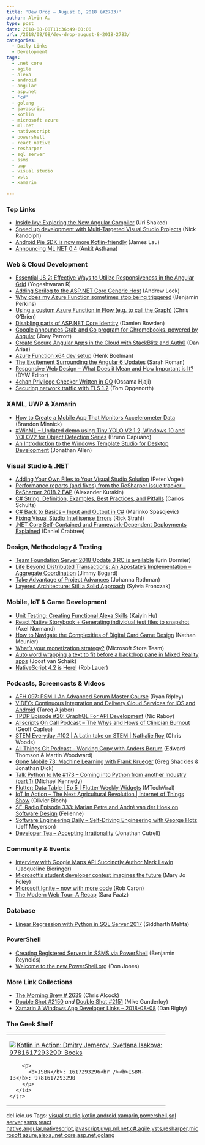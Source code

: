 ```yaml
---
title: 'Dew Drop – August 8, 2018 (#2783)'
author: Alvin A.
type: post
date: 2018-08-08T11:36:49+00:00
url: /2018/08/08/dew-drop-august-8-2018-2783/
categories:
  - Daily Links
  - Development
tags:
  - .net core
  - agile
  - alexa
  - android
  - angular
  - asp.net
  - 'c#'
  - golang
  - javascript
  - kotlin
  - microsoft azure
  - ml.net
  - nativescript
  - powershell
  - react native
  - resharper
  - sql server
  - ssms
  - uwp
  - visual studio
  - vsts
  - xamarin

---
```

### <a name="top"></a>Top Links

  * <a href="https://blog.angularindepth.com/inside-ivy-exploring-the-new-angular-compiler-ebf85141cee1" target="_blank">Inside Ivy: Exploring the New Angular Compiler</a> (Uri Shaked)
  * <a href="http://feedproxy.google.com/~r/NicksNetTravels/~3/EyhipVks3aY/post.aspx" target="_blank">Speed up development with Multi-Targeted Visual Studio Projects</a> (Nick Randolph)
  * <a href="http://feedproxy.google.com/~r/blogspot/hsDu/~3/dZhmOQ-T9QA/android-pie-sdk-is-now-more-kotlin.html" target="_blank">Android Pie SDK is now more Kotlin-friendly</a> (James Lau)
  * <a href="https://blogs.msdn.microsoft.com/dotnet/2018/08/07/announcing-ml-net-0-4/" target="_blank">Announcing ML.NET 0.4</a> (Ankit Asthana)



### <a name="web"></a>Web & Cloud Development

  * <a href="https://blog.syncfusion.com/post/essential-js-2-effective-ways-to-utilize-responsiveness-in-the-angular-grid.aspx" target="_blank">Essential JS 2: Effective Ways to Utilize Responsiveness in the Angular Grid</a> (Yogeshwaran R)
  * <a href="https://andrewlock.net/adding-serilog-to-the-asp-net-core-generic-host/" target="_blank">Adding Serilog to the ASP.NET Core Generic Host</a> (Andrew Lock)
  * <a href="https://blogs.msdn.microsoft.com/benjaminperkins/2018/08/07/why-does-my-azure-function-sometimes-stop-being-triggered/" target="_blank">Why does my Azure Function sometimes stop being triggered</a> (Benjamin Perkins)
  * <a href="http://feedproxy.google.com/~r/ChrisObrien/~3/rSzXw7Fn1kc/using-custom-azure-function-in-flow-eg.html" target="_blank">Using a custom Azure Function in Flow (e.g. to call the Graph)</a> (Chris O&#8217;Brien)
  * <a href="https://damienbod.com/2018/08/07/disabling-parts-of-asp-net-core-identity/" target="_blank">Disabling parts of ASP.NET Core Identity</a> (Damien Bowden)
  * <a href="https://blog.angular.io/google-announces-grab-and-go-program-for-chromebooks-powered-by-angular-7954c11900bd" target="_blank">Google announces Grab and Go program for Chromebooks, powered by Angular</a> (Joey Perrott)
  * <a href="https://auth0.com/blog/how-to-create-angular-apps-with-auth0-and-stackblitz/" target="_blank">Create Secure Angular Apps in the Cloud with StackBlitz and Auth0</a> (Dan Arias)
  * <a href="https://www.henkboelman.com/azure-function-x64-dev-setup/" target="_blank">Azure Function x64 dev setup</a> (Henk Boelman)
  * <a href="https://dzone.com/articles/the-excitement-surrounding-the-angular-6-updates?utm_medium=feed&utm_source=feedpress.me&utm_campaign=Feed%3A+dzone%2Fwebdev" target="_blank">The Excitement Surrounding the Angular 6 Updates</a> (Sarah Roman)
  * <a href="http://feedproxy.google.com/~r/boogiesbc/~3/9XdmZdsCad8/" target="_blank">Responsive Web Design – What Does it Mean and How Important is It?</a> (DYW Editor)
  * <a href="https://hackernoon.com/4chan-privilege-checker-written-in-go-d163c335f593?source=rss----3a8144eabfe3---4" target="_blank">4chan Privilege Checker Written in GO</a> (Ossama Hjaji)
  * <a href="https://blog.xamarin.com/securing-network-traffic-with-tls-1-2/" target="_blank">Securing network traffic with TLS 1.2</a> (Tom Opgenorth)



### <a name="silverlight"></a>XAML, UWP & Xamarin

  * <a href="https://blog.syncfusion.com/post/How-to-Create-a-Mobile-App-That-Monitors-Accelerometer-Data.aspx" target="_blank">How to Create a Mobile App That Monitors Accelerometer Data</a> (Brandon Minnick)
  * <a href="http://feedproxy.google.com/~r/elbruno/~3/y9OZ7YDHdj8/" target="_blank">#WinML – Updated demo using Tiny YOLO V2 1.2, Windows 10 and YOLOV2 for Object Detection Series</a> (Bruno Capuano)
  * <a href="http://www.infoq.com/news/2018/08/Windows-Template-Studio?utm_campaign=infoq_content&utm_source=infoq&utm_medium=feed&utm_term=global" target="_blank">An Introduction to the Windows Template Studio for Desktop Development</a> (Jonathan Allen)



### <a name="dotnet"></a>Visual Studio & .NET

  * <a href="https://visualstudiomagazine.com/blogs/tool-tracker/2018/07/adding-files-to-solution.aspx" target="_blank">Adding Your Own Files to Your Visual Studio Solution</a> (Peter Vogel)
  * <a href="https://blog.jetbrains.com/dotnet/2018/08/07/performance-reports-fixes-resharper-issue-tracker-resharper-2018-2-eap/" target="_blank">Performance reports (and fixes) from the ReSharper issue tracker – ReSharper 2018.2 EAP</a> (Alexander Kurakin)
  * <a href="http://feedproxy.google.com/~r/SubMain/~3/2IeQyWBX0ZU/" target="_blank">C# String: Definition, Examples, Best Practices, and Pitfalls</a> (Carlos Schults)
  * <a href="https://code-maze.com/csharp-basics-input-output/" target="_blank">C# Back to Basics – Input and Output in C#</a> (Marinko Spasojevic)
  * <a href="http://feedproxy.google.com/~r/RickStrahl/~3/byujQVycw64/Fixing-Visual-Studio-Intellisense-Errors" target="_blank">Fixing Visual Studio Intellisense Errors</a> (Rick Strahl)
  * <a href="https://www.danielcrabtree.com/blog/496/net-core-self-contained-and-framework-dependent-deployments-explained" target="_blank">.NET Core Self-Contained and Framework-Dependent Deployments Explained</a> (Daniel Crabtree)



### <a name="design"></a>Design, Methodology & Testing

  * <a href="https://blogs.msdn.microsoft.com/devops/2018/08/07/team-foundation-server-2018-update-3-rc-is-available/" target="_blank">Team Foundation Server 2018 Update 3 RC is available</a> (Erin Dormier)
  * <a href="http://feedproxy.google.com/~r/GrabBagOfT/~3/TNP7zMuYPS4/" target="_blank">Life Beyond Distributed Transactions: An Apostate&#8217;s Implementation &#8211; Aggregate Coordination</a> (Jimmy Bogard)
  * <a href="http://feedproxy.google.com/~r/ManagingProductDevelopment/~3/_MCT39Jnx1s/" target="_blank">Take Advantage of Project Advances</a> (Johanna Rothman)
  * <a href="https://blog.ndepend.com/layered-architecture-solid-approach/" target="_blank">Layered Architecture: Still a Solid Approach</a> (Sylvia Fronczak)



### <a name="mobile"></a>Mobile, IoT & Game Development

  * <a href="https://developer.amazon.com/blogs/alexa/post/35bdad3d-57c8-4623-88c6-815540697af5/unit-testing-create-functional-alexa-skills" target="_blank">Unit Testing: Creating Functional Alexa Skills</a> (Kaiyin Hu)
  * <a href="https://codeburst.io/react-native-storybook-generating-individual-test-files-to-snapshot-bdbda32625ce?source=rss----61061eb0c96b---4" target="_blank">React Native Storybook + Generating individual test files to snapshot</a> (Axel Normand)
  * <a href="https://developer.amazon.com/blogs/appstore/post/b36f82e0-6e2a-4dce-a0d0-acdac6eed808/how-to-navigate-the-complexities-of-digital-card-game-design" target="_blank">How to Navigate the Complexities of Digital Card Game Design</a> (Nathan Meunier)
  * <a href="http://blogs.windows.com/buildingapps/2018/08/07/whats-your-monetization-strategy/?WT.mc_id=DX_MVP4025064" target="_blank">What’s your monetization strategy?</a> (Microsoft Store Team)
  * <a href="http://feedproxy.google.com/~r/blogspot/dotnetbyexample/~3/rFHB8zhFijQ/auto-word-wrapping-text-to-fit-before.html" target="_blank">Auto word wrapping a text to fit before a backdrop pane in Mixed Reality apps</a> (Joost van Schaik)
  * <a href="https://www.nativescript.org/blog/nativescript-4.2-is-here" target="_blank">NativeScript 4.2 is Here!</a> (Rob Lauer)



### <a name="podcasts"></a>Podcasts, Screencasts & Videos

  * <a href="https://ryanripley.com/afh-097-psm-ii-an-advanced-scrum-master-course/" target="_blank">AFH 097: PSM II An Advanced Scrum Master Course</a> (Ryan Ripley)
  * <a href="https://blogs.msdn.microsoft.com/vsappcenter/video-continuous-integration-and-delivery-cloud-services-for-ios-and-android/" target="_blank">VIDEO: Continuous Integration and Delivery Cloud Services for iOS and Android</a> (Tareq Aljaber)
  * <a href="https://www.thepolyglotdeveloper.com/2018/08/tpdp-e20-graphql-api-development/" target="_blank">TPDP Episode #20: GraphQL For API Development</a> (Nic Raboy)
  * <a href="http://podcast.allscripts.com/e/the-whys-and-hows-of-clinician-burnout/" target="_blank">Allscripts On Call Podcast &#8211; The Whys and Hows of Clinician Burnout</a> (Geoff Caplea)
  * <a href="http://remarkablechatter.com/stem-everyday-102-a-latin-take-on-stem-nathalie-roy/" target="_blank">STEM Everyday #102 | A Latin take on STEM | Nathalie Roy</a> (Chris Woods)
  * <a href="https://www.allthingsgit.com/episodes/working_copy_with_anders_borum.html" target="_blank">All Things Git Podcast &#8211; Working Copy with Anders Borum</a> (Edward Thomson & Martin Woodward)
  * <a href="https://tracking.feedpress.it/link/8084/9960378" target="_blank">Gone Mobile 73: Machine Learning with Frank Krueger</a> (Greg Shackles & Jonathan Dick)
  * <a href="https://talkpython.fm/episodes/show/173/coming-into-python-from-another-industry-part-1" target="_blank">Talk Python to Me #173 &#8211; Coming into Python from another Industry (part 1)</a> (Michael Kennedy)
  * <a href="http://www.youtube.com/watch?v=n2Dav9ONJsY" target="_blank">Flutter: Data Table | Ep 5 | Flutter Weekly Widgets</a> (MTechViral)
  * <a href="https://channel9.msdn.com/Shows/Internet-of-Things-Show/IoT-In-Action-The-Next-Agricultural-Revolution?WT.mc_id=DX_MVP4025064" target="_blank">IoT In Action &#8211; The Next Agricultural Revolution | Internet of Things Show</a> (Olivier Bloch)
  * <a href="http://feedproxy.google.com/~r/se-radio/~3/6V5lVZut0Qc/" target="_blank">SE-Radio Episode 333: Marian Petre and André van der Hoek on Software Design</a> (Felienne)
  * <a href="https://softwareengineeringdaily.com/2018/08/08/self-driving-engineering-with-george-hotz/" target="_blank">Software Engineering Daily &#8211; Self-Driving Engineering with George Hotz</a> (Jeff Meyerson)
  * <a href="http://developertea.simplecast.fm/d3f1c06c" target="_blank">Developer Tea &#8211; Accepting Irrationality</a> (Jonathan Cutrell)



### <a name="events"></a>Community & Events

  * <a href="https://blog.syncfusion.com/post/interview-with-google-maps-api-succinctly-author-mark-lewin.aspx" target="_blank">Interview with Google Maps API Succinctly Author Mark Lewin</a> (Jacqueline Bieringer)
  * <a href="https://www.zdnet.com/article/microsofts-student-developer-contest-imagines-the-future/#ftag=RSSbaffb68" target="_blank">Microsoft&#8217;s student developer contest imagines the future</a> (Mary Jo Foley)
  * <a href="https://azure.microsoft.com/blog/microsoft-ignite-now-with-more-code/" target="_blank">Microsoft Ignite – now with more code</a> (Rob Caron)
  * <a href="https://www.telerik.com/blogs/the-modern-web-tour-a-recap" target="_blank">The Modern Web Tour: A Recap</a> (Sara Faatz)



### <a name="sql"></a>Database

  * <a href="http://feedproxy.google.com/~r/MSSQLTips-LatestSqlServerTips/~3/PgcHEETSH-k/tip.asp" target="_blank">Linear Regression with Python in SQL Server 2017</a> (Siddharth Mehta)



### <a name="ps"></a>PowerShell

  * <a href="https://blogs.technet.microsoft.com/benjamin/2018/08/07/creating-registered-servers-in-ssms-via-powershell/" target="_blank">Creating Registered Servers in SSMS via PowerShell</a> (Benjamin Reynolds)
  * <a href="https://powershell.org/2018/08/07/welcome-to-the-new-powershell-org/" target="_blank">Welcome to the new PowerShell.org</a> (Don Jones)



### <a name="links"></a>More Link Collections

  * <a href="http://feedproxy.google.com/~r/ReflectivePerspective/~3/L-41q-qqrKU/" target="_blank">The Morning Brew # 2639</a> (Chris Alcock)
  * <a href="https://afreshcup.com/home/2018/08/07/double-shot-2150.html" target="_blank">Double Shot #2150</a> _and_ <a href="https://afreshcup.com/home/2018/08/08/double-shot-2151.html" target="_blank">Double Shot #2151</a> (Mike Gunderloy)
  * <a href="https://links.danrigby.com/2018/08/app-developer-links-2018-08-08/" target="_blank">Xamarin & Windows App Developer Links &#8211; 2018-08-08</a> (Dan Rigby)



### <a name="shelf"></a>The Geek Shelf

<div class="wlWriterEditableSmartContent" id="scid:7dc1bd33-94bd-46fd-a20b-0131235bcd47:438566e6-9f69-4197-a36c-91f99679141e" style="margin: 0px; padding: 0px; float: none; display: inline;">
  <table cellspacing="0" cellpadding="2" width="400" border="0" unselectable="on">
    <tr>
      <td valign="top" width="400">
        <p>
          <a title="Kotlin in Action: Dmitry Jemerov, Svetlana Isakova: 9781617293290: Books" href="https://www.amazon.com/exec/obidos/ASIN/1617293296/amavin-20"><img data-recalc-dims="1" decoding="async" src="https://i0.wp.com/images-na.ssl-images-amazon.com/images/I/51i2qXOz7WL._AC_US218_.jpg?w=660&#038;ssl=1" border="0" align="left" style="float:left" />Kotlin in Action: Dmitry Jemerov, Svetlana Isakova: 9781617293290: Books</a>
        </p>
        
        <p>
          <b>ISBN</b>: 1617293296<br /><b>ISBN-13</b>: 9781617293290
        </p>
      </td>
    </tr>
  </table>
</div>



<div class="wlWriterEditableSmartContent" id="scid:77ECF5F8-D252-44F5-B4EB-D463C5396A79:397d16b0-8208-4f86-aedc-d762bb26fde7" style="margin: 0px; padding: 0px; float: none; display: inline;">
  del.icio.us Tags: <a href="http://del.icio.us/popular/visual+studio" rel="tag">visual studio</a>,<a href="http://del.icio.us/popular/kotlin" rel="tag">kotlin</a>,<a href="http://del.icio.us/popular/android" rel="tag">android</a>,<a href="http://del.icio.us/popular/xamarin" rel="tag">xamarin</a>,<a href="http://del.icio.us/popular/powershell" rel="tag">powershell</a>,<a href="http://del.icio.us/popular/sql+server" rel="tag">sql server</a>,<a href="http://del.icio.us/popular/ssms" rel="tag">ssms</a>,<a href="http://del.icio.us/popular/react+native" rel="tag">react native</a>,<a href="http://del.icio.us/popular/angular" rel="tag">angular</a>,<a href="http://del.icio.us/popular/nativescript" rel="tag">nativescript</a>,<a href="http://del.icio.us/popular/javascript" rel="tag">javascript</a>,<a href="http://del.icio.us/popular/uwp" rel="tag">uwp</a>,<a href="http://del.icio.us/popular/ml.net" rel="tag">ml.net</a>,<a href="http://del.icio.us/popular/c%23" rel="tag">c#</a>,<a href="http://del.icio.us/popular/agile" rel="tag">agile</a>,<a href="http://del.icio.us/popular/vsts" rel="tag">vsts</a>,<a href="http://del.icio.us/popular/resharper" rel="tag">resharper</a>,<a href="http://del.icio.us/popular/microsoft+azure" rel="tag">microsoft azure</a>,<a href="http://del.icio.us/popular/alexa" rel="tag">alexa</a>,<a href="http://del.icio.us/popular/.net+core" rel="tag">.net core</a>,<a href="http://del.icio.us/popular/asp.net" rel="tag">asp.net</a>,<a href="http://del.icio.us/popular/golang" rel="tag">golang</a>
</div>